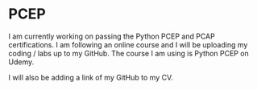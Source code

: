 # PCEP

I am currently working on passing the Python PCEP and PCAP certifications.
I am following an online course and I will be uploading my coding / labs up to my GitHub. The course I am using is Python PCEP on Udemy. 

I will also be adding a link of my GitHub to my CV. 
